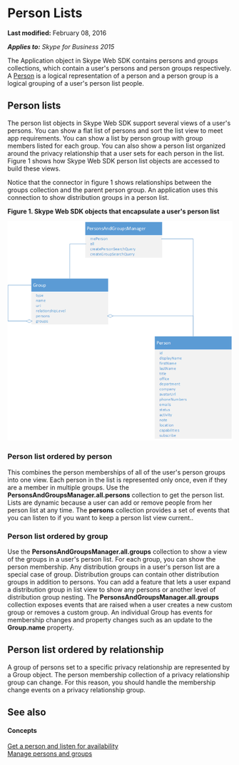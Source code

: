 
# Person Lists

 **Last modified:** February 08, 2016

 _**Applies to:** Skype for Business 2015_

The Application object in Skype Web SDK contains persons and groups collections, which contain a user's persons and person groups respectively. A [Person]( https://msdn.microsoft.com/en-us/library/office/dn962150(v=office.16).aspx.md) is a logical representation of a person and a person group is a logical grouping of a user's person list people.


## Person lists

The person list objects in Skype Web SDK support several views of a user's persons. You can show a flat list of persons and sort the list view to meet app requirements. You can show a list by person group with group members listed for each group. You can also show a person list organized around the privacy relationship that a user sets for each person in the list. Figure 1 shows how Skype Web SDK person list objects are accessed to build these views. 

Notice that the connector in figure 1 shows relationships between the groups collection and the parent person group. An application uses this connection to show distribution groups in a person list. 


**Figure 1. Skype Web SDK objects that encapsulate a user's person list**

![SkypeWebSDK_PersonListObjectmodel](images/1168c6b2-e49a-435c-9233-d5d1695ed605.png)
### Person list ordered by person

This combines the person memberships of all of the user's person groups into one view. Each person in the list is represented only once, even if they are a member in multiple groups. Use the  **PersonsAndGroupsManager.all.persons** collection to get the person list. Lists are dynamic because a user can add or remove people from her person list at any time. The **persons** collection provides a set of events that you can listen to if you want to keep a person list view current..


### Person list ordered by group

Use the  **PersonsAndGroupsManager.all.groups** collection to show a view of the groups in a user's person list. For each group, you can show the person membership. Any distribution groups in a user's person list are a special case of group. Distribution groups can contain other distribution groups in addition to persons. You can add a feature that lets a user expand a distribution group in list view to show any persons or another level of distribution group nesting. The **PersonsAndGroupsManager.all.groups** collection exposes events that are raised when a user creates a new custom group or removes a custom group. An individual Group has events for membership changes and property changes such as an update to the **Group.name** property.


## Person list ordered by relationship

A group of persons set to a specific privacy relationship are represented by a Group object. The person membership collection of a privacy relationship group can change. For this reason, you should handle the membership change events on a privacy relationship group. 


## See also


#### Concepts


[Get a person and listen for availability](ListenForAvailability.md)  
[Manage persons and groups](ManagePersonsAndGroups.md)
